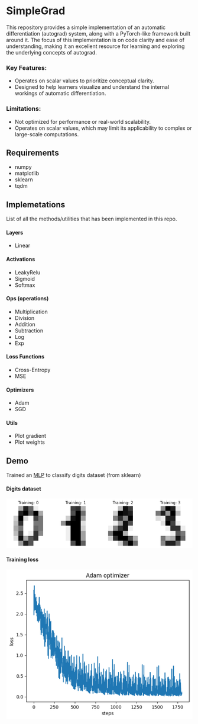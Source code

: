 # SimpleGrad

This repository provides a simple implementation of an automatic differentiation (autograd) system, along with a PyTorch-like framework built around it. The focus of this implementation is on code clarity and ease of understanding, making it an excellent resource for learning and exploring the underlying concepts of autograd.

### Key Features:

* Operates on scalar values to prioritize conceptual clarity.
* Designed to help learners visualize and understand the internal workings of automatic differentiation.

### Limitations:

* Not optimized for performance or real-world scalability.
* Operates on scalar values, which may limit its applicability to complex or large-scale computations.


## Requirements
* numpy
* matplotlib
* sklearn
* tqdm

## Implemetations
List of all the methods/utilities that has been implemented in this repo.

#### Layers
* Linear

#### Activations
* LeakyRelu
* Sigmoid
* Softmax

#### Ops (operations)
* Multiplication
* Division
* Addition
* Subtraction
* Log
* Exp

#### Loss Functions
* Cross-Entropy
* MSE

#### Optimizers
* Adam
* SGD

#### Utils
* Plot gradient
* Plot weights

## Demo
Trained an [MLP](https://github.com/DarvinX/SimpleGrad/blob/main/demo_MLP.ipynb) to classify digits dataset (from sklearn)

#### Digits dataset
![Digits dataset](./Images/digits.png)


#### Training loss
![Training loss](./Images/train_loss_mlp_adam.png)
